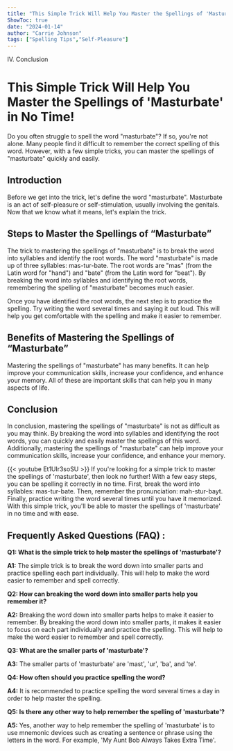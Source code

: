 ```yaml
---
title: "This Simple Trick Will Help You Master the Spellings of 'Masturbate' in No Time!"
ShowToc: true 
date: "2024-01-14"
author: "Carrie Johnson" 
tags: ["Spelling Tips","Self-Pleasure"]
---
```

IV. Conclusion

# This Simple Trick Will Help You Master the Spellings of 'Masturbate' in No Time!

Do you often struggle to spell the word "masturbate"? If so, you're not alone. Many people find it difficult to remember the correct spelling of this word. However, with a few simple tricks, you can master the spellings of "masturbate" quickly and easily. 

## Introduction

Before we get into the trick, let's define the word "masturbate". Masturbate is an act of self-pleasure or self-stimulation, usually involving the genitals. Now that we know what it means, let's explain the trick. 

## Steps to Master the Spellings of “Masturbate”

The trick to mastering the spellings of "masturbate" is to break the word into syllables and identify the root words. The word "masturbate" is made up of three syllables: mas-tur-bate. The root words are "mas" (from the Latin word for "hand") and "bate" (from the Latin word for "beat"). By breaking the word into syllables and identifying the root words, remembering the spelling of "masturbate" becomes much easier. 

Once you have identified the root words, the next step is to practice the spelling. Try writing the word several times and saying it out loud. This will help you get comfortable with the spelling and make it easier to remember. 

## Benefits of Mastering the Spellings of “Masturbate”

Mastering the spellings of "masturbate" has many benefits. It can help improve your communication skills, increase your confidence, and enhance your memory. All of these are important skills that can help you in many aspects of life. 

## Conclusion

In conclusion, mastering the spellings of "masturbate" is not as difficult as you may think. By breaking the word into syllables and identifying the root words, you can quickly and easily master the spellings of this word. Additionally, mastering the spellings of "masturbate" can help improve your communication skills, increase your confidence, and enhance your memory.

{{< youtube Et1Ulr3soSU >}} 
If you're looking for a simple trick to master the spellings of 'masturbate', then look no further! With a few easy steps, you can be spelling it correctly in no time. First, break the word into syllables: mas-tur-bate. Then, remember the pronunciation: mah-stur-bayt. Finally, practice writing the word several times until you have it memorized. With this simple trick, you'll be able to master the spellings of 'masturbate' in no time and with ease.

## Frequently Asked Questions (FAQ) :
**Q1: What is the simple trick to help master the spellings of 'masturbate'?**

**A1:** The simple trick is to break the word down into smaller parts and practice spelling each part individually. This will help to make the word easier to remember and spell correctly. 

**Q2: How can breaking the word down into smaller parts help you remember it?**

**A2:** Breaking the word down into smaller parts helps to make it easier to remember. By breaking the word down into smaller parts, it makes it easier to focus on each part individually and practice the spelling. This will help to make the word easier to remember and spell correctly. 

**Q3: What are the smaller parts of 'masturbate'?**

**A3:** The smaller parts of 'masturbate' are 'mast', 'ur', 'ba', and 'te'. 

**Q4: How often should you practice spelling the word?**

**A4:** It is recommended to practice spelling the word several times a day in order to help master the spelling. 

**Q5: Is there any other way to help remember the spelling of 'masturbate'?**

**A5:** Yes, another way to help remember the spelling of 'masturbate' is to use mnemonic devices such as creating a sentence or phrase using the letters in the word. For example, 'My Aunt Bob Always Takes Extra Time'.





